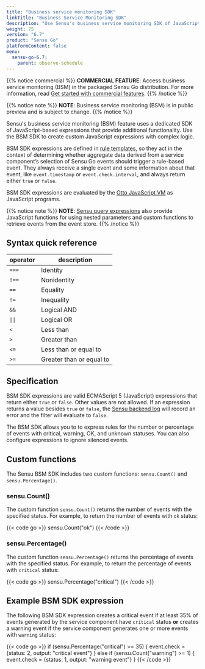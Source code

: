 ```yaml
---
title: "Business service monitoring SDK"
linkTitle: "Business Service Monitoring SDK"
description: "Use Sensu's business service monitoring SDK of JavaScript-based expressions to add functionality for Sensu rule templates that evaluate service components."
weight: 75
version: "6.7"
product: "Sensu Go"
platformContent: false 
menu:
  sensu-go-6.7:
    parent: observe-schedule
---
```


{{% notice commercial %}}
**COMMERCIAL FEATURE**: Access business service monitoring (BSM) in the packaged Sensu Go distribution.
For more information, read [Get started with commercial features](../../../commercial/).
{{% /notice %}}

{{% notice note %}}
**NOTE**: Business service monitoring (BSM) is in public preview and is subject to change. 
{{% /notice %}}

Sensu's business service monitoring (BSM) feature uses a dedicated SDK of JavaScript-based expressions that provide additional functionality.
Use the BSM SDK to create custom JavaScript expressions with complex logic.

BSM SDK expressions are defined in [rule templates][3], so they act in the context of determining whether aggregate data derived from a service component’s selection of Sensu Go events should trigger a rule-based event.
They always receive a single event and some information about that event, like `event.timestamp` or `event.check.interval`, and always return either `true` or `false`.

BSM SDK expressions are evaluated by the [Otto JavaScript VM][1] as JavaScript programs.

{{% notice note %}}
**NOTE**: [Sensu query expressions](../../observe-filter/sensu-query-expressions/) also provide JavaScript functions for using nested parameters and custom functions to retrieve events from the event store.
{{% /notice %}}

## Syntax quick reference

<table>
<thead>
<tr>
<th>operator</th>
<th>description</th>
</tr>
</thead>
<tbody>
<tr>
<td><code>===</code></td>
<td>Identity</td>
</tr>
<tr>
<td><code>!==</code></td>
<td>Nonidentity</td>
</tr>
<tr>
<td><code>==</code></td>
<td>Equality</td>
</tr>
<tr>
<td><code>!=</code></td>
<td>Inequality</td>
</tr>
<tr>
<td><code>&&</code></td>
<td>Logical AND</td>
</tr>
<tr>
<td><code>||</code></td>
<td>Logical OR</td>
</tr>
<tr>
<td><code><</code></td>
<td>Less than</td>
</tr>
<tr>
<td><code>></code></td>
<td>Greater than</td>
</tr>
<tr>
<td><code><=</code></td>
<td>Less than or equal to</td>
</tr>
<tr>
<td><code>>=</code></td>
<td>Greater than or equal to</td>
</tr>
</tbody>
</table>

## Specification

BSM SDK expressions are valid ECMAScript 5 (JavaScript) expressions that return either `true` or `false`.
Other values are not allowed.
If an expression returns a value besides `true` or `false`, the [Sensu backend log][2] will record an error and the filter will evaluate to `false`.

The BSM SDK allows you to to express rules for the number or percentage of events with critical, warning, OK, and unknown statuses.
You can also configure expressions to ignore silenced events.

## Custom functions

The Sensu BSM SDK includes two custom functions: `sensu.Count()` and `sensu.Percentage()`.

### sensu.Count()

The custom function `sensu.Count()` returns the number of events with the specified status.
For example, to return the number of events with `ok` status:

{{< code go >}}
sensu.Count("ok")
{{< /code >}}

### sensu.Percentage()

The custom function `sensu.Percentage()` returns the percentage of events with the specified status.
For example, to return the percentage of events with `critical` status:

{{< code go >}}
sensu.Percentage("critical")
{{< /code >}}

## Example BSM SDK expression

The following BSM SDK expression creates a critical event if at least 35% of events generated by the service component have `critical` status **or** creates a warning event if the service component generates one or more events with `warning` status:

{{< code go >}}
if (sensu.Percentage("critical") >= 35) {
  event.check = {status: 2, output: "critical event"}
} else if (sensu.Count("warning") >= 1) {
  event.check = {status: 1, output: "warning event"}
}
{{< /code >}}


[1]: https://github.com/robertkrimen/otto
[2]: ../backend/#event-logging
[3]: ../rule-templates/
